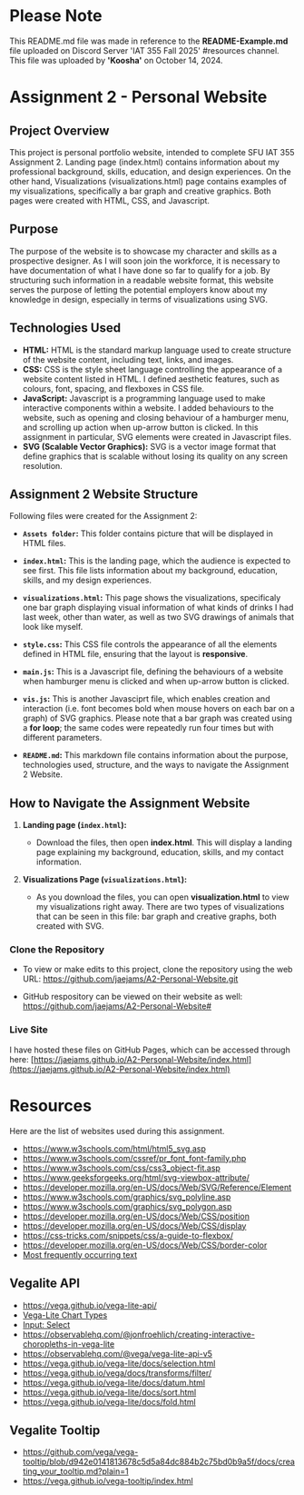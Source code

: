 # Please Note
This README.md file was made in reference to the **README-Example.md** file uploaded on Discord Server 'IAT 355 Fall 2025' #resources channel. This file was uploaded by **'Koosha'** on October 14, 2024. 

# **Assignment 2 - Personal Website**

## **Project Overview**
This project is personal portfolio website, intended to complete SFU IAT 355 Assignment 2. Landing page (index.html) contains information about my professional background, skills, education, and design experiences. On the other hand, Visualizations (visualizations.html) page contains examples of my visualizations, specifically a bar graph and creative graphics. Both pages were created with HTML, CSS, and Javascript. 

## **Purpose**
The purpose of the website is to showcase my character and skills as a prospective designer. As I will soon join the workforce, it is necessary to have documentation of what I have done so far to qualify for a job. By structuring such information in a readable website format, this website serves the purpose of letting the potential employers know about my knowledge in design, especially in terms of visualizations using SVG. 

## **Technologies Used**
- **HTML:** HTML is the standard markup language used to create structure of the website content, including text, links, and images. 
- **CSS:** CSS is the style sheet language controlling the appearance of a website content listed in HTML. I defined aesthetic features, such as colours, font, spacing, and flexboxes in CSS file. 
- **JavaScript:** Javascript is a programming language used to make interactive components within a website. I added behaviours to the website, such as opening and closing behaviour of a hamburger menu, and scrolling up action when up-arrow button is clicked. In this assignment in particular, SVG elements were created in Javascript files.  
- **SVG (Scalable Vector Graphics):** SVG is a vector image format that define graphics that is scalable without losing its quality on any screen resolution.  

## **Assignment 2 Website Structure**
Following files were created for the Assignment 2:

- **`Assets folder`:** This folder contains picture that will be displayed in HTML files.   

- **`index.html`:** This is the landing page, which the audience is expected to see first. This file lists information about my background, education, skills, and my design experiences. 
  
- **`visualizations.html`:** This page shows the visualizations, specificaly one bar graph displaying visual information of what kinds of drinks I had last week, other than water, as well as two SVG drawings of animals that look like myself. 
  
- **`style.css`:** This CSS file controls the appearance of all the elements defined in HTML file, ensuring that the layout is **responsive**. 

- **`main.js`:** This is a Javascript file, defining the behaviours of a website when hamburger menu is clicked and when up-arrow button is clicked. 

- **`vis.js`:** This is another Javasciprt file, which enables creation and interaction (i.e. font becomes bold when mouse hovers on each bar on a graph) of SVG graphics. Please note that a bar graph was created using a **for loop**; the same codes were repeatedly run four times but with different parameters.

- **`README.md`:** This markdown file contains information about the purpose, technologies used, structure, and the ways to navigate the Assignment 2 Website. 

## **How to Navigate the Assignment Website**
1. **Landing page  (`index.html`):**
   - Download the files, then open **index.html**. This will display a landing page explaining my background, education, skills, and my contact information. 

2. **Visualizations Page (`visualizations.html`):**
    - As you download the files, you can open **visualization.html** to view my visualizations right away. There are two types of visualizations that can be seen in this file: bar graph and creative graphs, both created with SVG. 

### **Clone the Repository**
   - To view or make edits to this project, clone the repository using the web URL:
   https://github.com/jaejams/A2-Personal-Website.git

   - GitHub respository can be viewed on their website as well:
   https://github.com/jaejams/A2-Personal-Website#


### **Live Site**
I have hosted these files on GitHub Pages, which can be accessed through here: [https://jaejams.github.io/A2-Personal-Website/index.html](https://jaejams.github.io/A2-Personal-Website/index.html)


# **Resources**
Here are the list of websites used during this assignment. 
- https://www.w3schools.com/html/html5_svg.asp
- https://www.w3schools.com/cssref/pr_font_font-family.php
- https://www.w3schools.com/css/css3_object-fit.asp
- https://www.geeksforgeeks.org/html/svg-viewbox-attribute/
- https://developer.mozilla.org/en-US/docs/Web/SVG/Reference/Element
- https://www.w3schools.com/graphics/svg_polyline.asp
- https://www.w3schools.com/graphics/svg_polygon.asp
- https://developer.mozilla.org/en-US/docs/Web/CSS/position
- https://developer.mozilla.org/en-US/docs/Web/CSS/display
- https://css-tricks.com/snippets/css/a-guide-to-flexbox/
- https://developer.mozilla.org/en-US/docs/Web/CSS/border-color
- [Most frequently occurring text](https://exceljet.net/formulas/most-frequently-occurring-text)
## Vegalite API
- https://vega.github.io/vega-lite-api/
- [Vega-Lite Chart Types](https://observablehq.com/@observablehq/vega-lite-chart-types)
- [Input: Select](https://observablehq.com/@observablehq/input-select)
- https://observablehq.com/@jonfroehlich/creating-interactive-choropleths-in-vega-lite
- https://observablehq.com/@vega/vega-lite-api-v5
- https://vega.github.io/vega-lite/docs/selection.html
- https://vega.github.io/vega/docs/transforms/filter/
- https://vega.github.io/vega-lite/docs/datum.html
- https://vega.github.io/vega-lite/docs/sort.html
- https://vega.github.io/vega-lite/docs/fold.html
## Vegalite Tooltip
- https://github.com/vega/vega-tooltip/blob/d942e0141813678c5d5a84dc884b2c75bd0b9a5f/docs/creating_your_tooltip.md?plain=1
- https://vega.github.io/vega-tooltip/index.html




   
